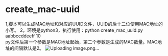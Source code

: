 # create_mac-uuid
1,脚本可以生成MAC地址和对应的UUID文件，UUID的后十二位使用MAC地址的小写。
2，环境是python3，执行使用：python create_mac_uuid.py aabbccddeeff 10     
py文件后第一个参数是MAC地址起始，第二个参数是生成的MAC数量。MAC地址的间隔默认是2。
![Uploading image.png…]()
